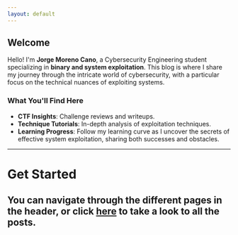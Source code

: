 ```yaml
---
layout: default
---
```


## Welcome

Hello! I'm **Jorge Moreno Cano**, a Cybersecurity Engineering student specializing in **binary and system exploitation**. This blog is where I share my journey through the intricate world of cybersecurity, with a particular focus on the technical nuances of exploiting systems.

### What You'll Find Here

- **CTF Insights**: Challenge reviews and writeups.
- **Technique Tutorials**: In-depth analysis of exploitation techniques.
- **Learning Progress**: Follow my learning curve as I uncover the secrets of effective system exploitation, sharing both successes and obstacles.

---
# Get Started
## You can navigate through the different pages in the header, or click [here](posts) to take a look to all the posts.